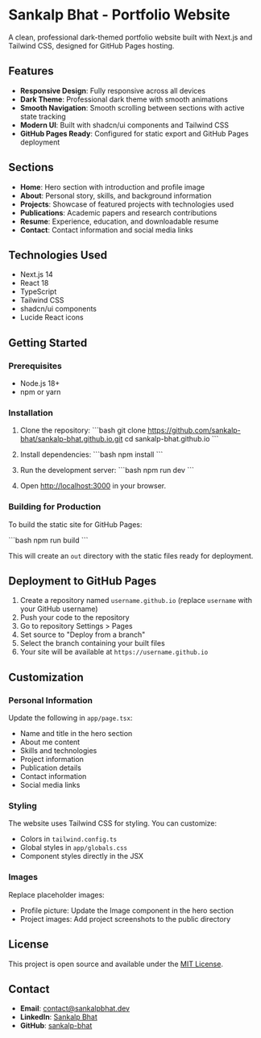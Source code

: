 # Sankalp Bhat - Portfolio Website

A clean, professional dark-themed portfolio website built with Next.js and Tailwind CSS, designed for GitHub Pages hosting.

## Features

- **Responsive Design**: Fully responsive across all devices
- **Dark Theme**: Professional dark theme with smooth animations
- **Smooth Navigation**: Smooth scrolling between sections with active state tracking
- **Modern UI**: Built with shadcn/ui components and Tailwind CSS
- **GitHub Pages Ready**: Configured for static export and GitHub Pages deployment

## Sections

- **Home**: Hero section with introduction and profile image
- **About**: Personal story, skills, and background information
- **Projects**: Showcase of featured projects with technologies used
- **Publications**: Academic papers and research contributions
- **Resume**: Experience, education, and downloadable resume
- **Contact**: Contact information and social media links

## Technologies Used

- Next.js 14
- React 18
- TypeScript
- Tailwind CSS
- shadcn/ui components
- Lucide React icons

## Getting Started

### Prerequisites

- Node.js 18+ 
- npm or yarn

### Installation

1. Clone the repository:
\`\`\`bash
git clone https://github.com/sankalp-bhat/sankalp-bhat.github.io.git
cd sankalp-bhat.github.io
\`\`\`

2. Install dependencies:
\`\`\`bash
npm install
\`\`\`

3. Run the development server:
\`\`\`bash
npm run dev
\`\`\`

4. Open [http://localhost:3000](http://localhost:3000) in your browser.

### Building for Production

To build the static site for GitHub Pages:

\`\`\`bash
npm run build
\`\`\`

This will create an `out` directory with the static files ready for deployment.

## Deployment to GitHub Pages

1. Create a repository named `username.github.io` (replace `username` with your GitHub username)
2. Push your code to the repository
3. Go to repository Settings > Pages
4. Set source to "Deploy from a branch"
5. Select the branch containing your built files
6. Your site will be available at `https://username.github.io`

## Customization

### Personal Information

Update the following in `app/page.tsx`:
- Name and title in the hero section
- About me content
- Skills and technologies
- Project information
- Publication details
- Contact information
- Social media links

### Styling

The website uses Tailwind CSS for styling. You can customize:
- Colors in `tailwind.config.ts`
- Global styles in `app/globals.css`
- Component styles directly in the JSX

### Images

Replace placeholder images:
- Profile picture: Update the Image component in the hero section
- Project images: Add project screenshots to the public directory

## License

This project is open source and available under the [MIT License](LICENSE).

## Contact

- **Email**: contact@sankalpbhat.dev
- **LinkedIn**: [Sankalp Bhat](https://www.linkedin.com/in/sankalp-bhat-20a397a4/)
- **GitHub**: [sankalp-bhat](https://github.com/sankalp-bhat)
